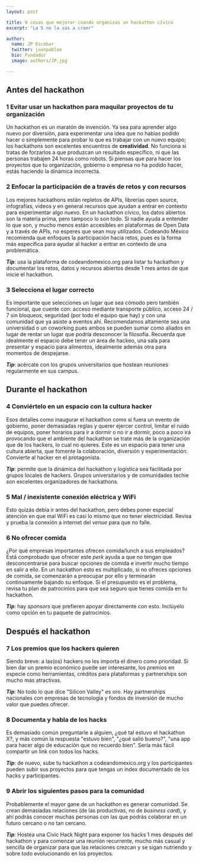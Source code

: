 ```yaml
---
layout: post

title: 9 cosas que mejorar cuando organizas un hackathon cívico
excerpt: "La 5 no la vas a creer"

author:
  name: JP Escobar
  twitter: juanpabloe
  bio: Fundador
  image: authors/JP.jpg

---
```


## Antes del hackathon

### 1 Evitar usar un hackathon para maquilar proyectos de tu organización
Un hackathon es un maratón de invención. Ya sea para aprender algo nuevo
por diversión, para experimentar una idea que no habías podido hacer o
simplemente para probar lo que es trabajar con un nuevo equipo; los
hackathons son excelentes encuentros de **creatividad**.
No funciona si tratas de forzarlos a que produzcan un resultado
específico, ni que las personas trabajen 24 horas como robots. Si
piensas que para hacer los proyectos que tu organización, gobierno o
empresa no ha podido hacer, estás haciendo la dinámica incorrecta.

### 2 Enfocar la participación de a través de retos y con recursos
Los mejores hackathons están repletos de APIs, librerías open source,
infografías, videos y en general recursos que ayudan a entrar en
contexto para experimentar algo nuevo.
En un hackathon cívico, los datos abiertos son la materia prima, pero
tampoco lo son todo. Si nadie ayuda a entender lo que son, y mucho menos
están accesibles en plataformas de Open Data y a través de APIs, no
esperes que sean muy utilizados. 
Codeando México recomienda que enfoques la participación hacia retos,
pues es la forma más específica para ayudar al hacker a entrar en
contexto de una problemática. 

***Tip***: usa la plataforma de codeandomexico.org para listar tu
hackathon y documentar los retos, datos y recursos abiertos desde 1 mes
antes de que inicie el hackathon.

### 3 Selecciona el lugar correcto 
Es importante que selecciones un lugar que sea cómodo pero también
funcional, que cuente con: acceso mediante transporte público, acceso 24
/ 7 sin bloqueos, seguridad (por todo el equipo que hay) y con una comunidad
que ya asiste a eventos ahí.
Recomendamos altamente sea una universidad o un coworking pues ambos se
pueden sumar como aliados en lugar de rentar un lugar que podría
desconocer la filosofía. Recuerda que idealmente el espacio debe tener
un área de hackeo, una sala para presentar y espacio para alimentos,
idealmente además otra para momentos de despejarse. 

***Tip***: acércate con los grupos universitarios que hostean
reuniones regularmente en sus campus.

## Durante el hackathon

### 4 Conviértelo en un espacio con la cultura hacker
Esos detalles como inaugurar el hackathon como si fuera un evento de gobierno, poner
demasiadas reglas y querer ejercer control, limitar el ruido de equipos,
poner horarios para ir a dormir o no ir a dormir, poco a poco irá
provocando que el ambiente del hackathon se trate más de la organización
que de los hackers, lo cual no quieres. Este es un espacio para tener
una cultura abierta, que fomente la colaboración, diversión y
experimentación. Convierte al hacker en el protagonista.

***Tip***: permite que la dinámica del hackathon y logística sea
facilitada por grupos locales de hackers. Grupos universitarios y de
comunidades techie son excelentes organizadores de hackathons.

### 5 Mal / inexistente conexión eléctrica y WiFi
Esto quizás debía ir antes del hackathon, pero debes poner especial
atención en que mal WiFi es casi lo mismo que no tener electricidad.
Revisa y prueba la conexión a internet del _venue_ para que no falle.


### 6 No ofrecer comida
¿Por qué empresas importantes ofrecen comida/lunch a sus empleados? Está
comprobado que ofrecer este _perk_ ayuda a que no tengan que
desconcentrarse para buscar opciones de comida e invertir mucho tiempo
en salir a ello. En un hackathon esto es multiplicado, si no ofreces
opciones de comida, se comenzarán a preocupar por ello y terminarán
continuamente bajando su enfoque. Si el presupuesto es el problema,
revisa tu plan de patrocinios para que sea seguro que tienes comida en
tu hackathon. 

***Tip***: hay _sponsors_ que prefieren apoyar directamente con esto.
Inclúyelo como opción en tu paquete de patrocinios.

## Después el hackathon

### 7 Los premios que los hackers quieren
Siendo breve: a las(os) hackers no les importa el dinero como prioridad.
Si bien dar un premio económico puede ser interesante, los premios en
especie como herramientas, créditos para plataformas y partnerships son
mucho más atractivas. 

***Tip***: No todo lo que dice "Silicon Valley" es oro. Hay partnerships
nacionales con empresas de tecnología y fondos de inversión de mucho valor que puedes ofrecer.

### 8 Documenta y habla de los hacks
Es demasiado común preguntarle a alguien, ¿qué tal estuvo el hackathon X?,
y más común la respuesta "estuvo bien", "¿qué salió bueno?", "una app
para hacer algo de educación que no recuerdo bien". Sería más fácil
compartir un link con todos los hacks.

***Tip***: de nuevo, sube tu hackathon a codeandomexico.org y los
participantes pueden subir sus proyectos para que tengas un index
documentado de los hacks y participantes.

### 9 Abrir los siguientes pasos para la comunidad
Probablemente el mayor gane de un hackathon es generar comunidad. Se
crean demasiadas relaciones (de las productivas, no de _business card_),
y ahí podrás conocer muchas personas con las que podrás colaborar en un
futuro cercano o no tan cercano. 

***Tip***: Hostea una Civic Hack Night para exponer los hacks 1 mes
después del hackathon y para comenzar una reunión recurrente, mucho más
casual y sencilla de organizar para que las relaciones crezcan y se
sigan nutriendo y sobre todo evolucionando en los proyectos.


